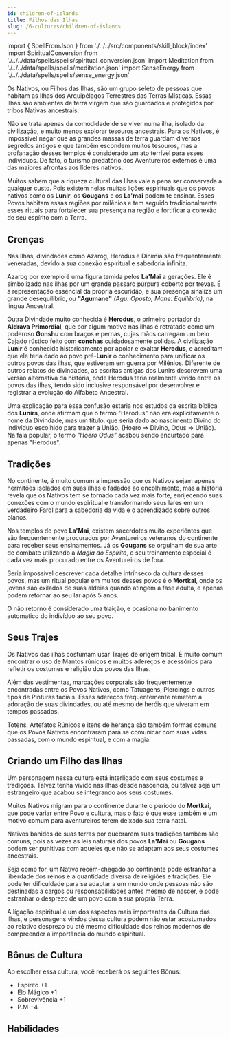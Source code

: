 ```yaml
---
id: children-of-islands
title: Filhos das Ilhas
slug: /6-cultures/children-of-islands
---
```


import { SpellFromJson } from './../../src/components/skill_block/index'
import SpiritualConversion from './../../data/spells/spells/spiritual_conversion.json'
import Meditation from './../../data/spells/spells/meditation.json'
import SenseEnergy from './../../data/spells/spells/sense_energy.json'

Os Nativos, ou Filhos das Ilhas, são um grupo seleto de pessoas que habitam as Ilhas dos Arquipélagos Terrestres das Terras Místicas. Essas Ilhas são ambientes de terra virgem que são guardados e protegidos por tribos Nativas ancestrais.

Não se trata apenas da comodidade de se viver numa ilha, isolado da civilização, e muito menos explorar tesouros ancestrais.
Para os Nativos, é impossível negar que as grandes massas de terra guardam diversos segredos antigos e que também escondem muitos tesouros, mas a profanação desses templos é considerado um ato terrível para esses indivíduos.
De fato, o turismo predatório dos Aventureiros externos é uma das maiores afrontas aos líderes nativos.

Muitos sabem que a riqueza cultural das Ilhas vale a pena ser conservada a qualquer custo. Pois existem nelas muitas lições espirituais que os povos nativos como os **Lunir**, os **Gougans** e os **La'mai** podem te ensinar. Esses Povos habitam essas regiões por milênios e tem seguido tradicionalmente esses rituais para fortalecer sua presença na região e fortificar a conexão de seu espírito com a Terra.

## Crenças

Nas Ilhas, divindades como Azarog, Herodus e Dinímia são frequentemente veneradas, devido a sua conexão espiritual e sabedoria infinita.

Azarog por exemplo é uma figura temida pelos **La'Mai** a gerações. Ele é simbolizado nas ilhas por um grande passaro púrpura coberto por trevas. É a representação essencial da própria escuridão, e sua presença sinaliza um grande desequílibrio, ou **"Agumane"** *(Agu: Oposto, Mane: Equilíbrio)*, na lingua Ancestral.

Outra Divindade muito conhecida é **Herodus**, o primeiro portador da **Aldrava Primordial**, que por algum motivo nas ilhas é retratado como um poderoso **Gonshu** com braços e pernas, cujas mãos carregam um belo Cajado rústico feito com **conchas** cuidadosamente polidas.
A civilização **Lunir** é conhecida historicamente por apoiar e exaltar **Herodus**, e acreditam que ele teria dado ao povo pré-**Lunir** o conhecimento para unificar os outros povos das ilhas, que estiveram em guerra por Milênios.
Diferente de outros relatos de divindades, as escritas antigas dos Lunirs descrevem uma versão alternativa da história, onde Herodus teria realmente vivido entre os povos das ilhas, tendo sido inclusive responsável por desenvolver e registrar a evolução do Alfabeto Ancestral.

Uma explicação para essa confusão estaria nos estudos da escrita bíblica dos **Lunirs**, onde afirmam que o termo "Herodus" não era explicitamente o nome da Divindade, mas um título, que seria dado ao nascimento Divino do indivíduo escolhido para trazer a União. (Hoero => Divino, Odus => União). Na fala popular, o termo *"Hoero Odus"* acabou sendo encurtado para apenas "Herodus".

## Tradições

No continente, é muito comum a impressão que os Nativos sejam apenas hermitões isolados em suas ilhas e fadados ao encolhimento, mas a história revela que os Nativos tem se tornado cada vez mais forte, enrijecendo suas conexões com o mundo espiritual e transformando seus lares em um verdadeiro Farol para a sabedoria da vida e o aprendizado sobre outros planos.

Nos templos do povo **La'Mai**, existem sacerdotes muito experiêntes que são frequentemente procurados por Aventureiros veteranos do continente para receber seus ensinamentos.
Já os **Gougans** se orgulham de sua arte de combate utilizando a *Magia do Espírito*, e seu treinamento especial é cada vez mais procurado entre os Aventureiros de fora.

Seria impossível descrever cada detalhe intrínseco da cultura desses povos, mas um ritual popular em muitos desses povos é o **Mortkai**, onde os jovens são exilados de suas aldeias quando atingem a fase adulta, e apenas podem retornar ao seu lar após 5 anos.

O não retorno é considerado uma traição, e ocasiona no banimento automatico do indivíduo ao seu povo.

## Seus Trajes

Os Nativos das ilhas costumam usar Trajes de origem tribal. É muito comum encontrar o uso de Mantos rúnicos e muitos adereços e acessórios para refletir os costumes e religião dos povos das Ilhas.

Além das vestimentas, marcações corporais são frequentemente encontradas entre os Povos Nativos, como Tatuagens, Piercings e outros tipos de Pinturas faciais.
Esses adereços frequentemente remetem a adoração de suas divindades, ou até mesmo de heróis que viveram em tempos passados.

Totens, Artefatos Rúnicos e itens de herança são também formas comuns que os Povos Nativos encontraram para se comunicar com suas vidas passadas, com o mundo espiritual, e com a magia.

## Criando um Filho das Ilhas

Um personagem nessa cultura está interligado com seus costumes e tradições. Talvez tenha vivido nas ilhas desde nascencia, ou talvez seja um estrangeiro que acabou se integrando aos seus costumes.

Muitos Nativos migram para o continente durante o período do **Mortkai**, que pode variar entre Povo e cultura, mas o fato é que esse também é um motivo comum para aventureiros terem deixado sua terra natal.

Nativos banidos de suas terras por quebrarem suas tradições também são comuns, pois as vezes as leis naturais dos povos **La'Mai** ou **Gougans** podem ser punitivas com aqueles que não se adaptam aos seus costumes ancestrais.

Seja como for, um Nativo recém-chegado ao continente pode estranhar a liberdade dos reinos e a quantidade diversa de religiões e tradições. Ele pode ter dificuldade para se adaptar a um mundo onde pessoas não são destinadas a cargos ou responsabilidades antes mesmo de nascer, e pode estranhar o desprezo de um povo com a sua própria Terra.

A ligação espiritual é um dos aspectos mais importantes da Cultura das Ilhas, e personagens vindos dessa cultura podem não estar acostumados ao relativo desprezo ou até mesmo dificuldade dos reinos modernos de compreender a importância do mundo espiritual.

## Bônus de Cultura

Ao escolher essa cultura, você receberá os seguintes Bônus:

- Espírito +1
- Elo Mágico +1
- Sobrevivência +1
- P.M +4

## Habilidades

<SpellFromJson spellData={SpiritualConversion} />
<SpellFromJson spellData={Meditation} />
<SpellFromJson spellData={SenseEnergy} />

